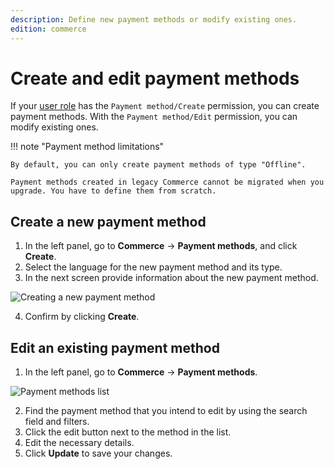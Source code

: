 ```yaml
---
description: Define new payment methods or modify existing ones.
edition: commerce
---
```


# Create and edit payment methods

If your [user role](work_with_permissions.md) has the `Payment method/Create` permission, you can create payment methods. 
With the `Payment method/Edit` permission, you can modify existing ones.

!!! note "Payment method limitations"

    By default, you can only create payment methods of type "Offline".
    
    Payment methods created in legacy Commerce cannot be migrated when you upgrade. You have to define them from scratch.

## Create a new payment method 

1. In the left panel, go to **Commerce** -> **Payment methods**, and click **Create**.
2. Select the language for the new payment method and its type.
3. In the next screen provide information about the new payment method.

![Creating a new payment method](create_new_payment_method.png)

4. Confirm by clicking **Create**.

## Edit an existing payment method

1. In the left panel, go to **Commerce** -> **Payment methods**.

![Payment methods list](payment_methods_list.png)

2. Find the payment method that you intend to edit by using the search field and filters.
3. Click the edit button next to the method in the list.
4. Edit the necessary details.
5. Click **Update** to save your changes.
